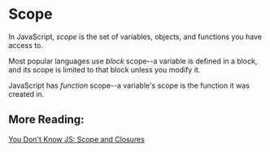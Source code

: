 # Scope

In JavaScript, _scope_ is the set of variables, objects, and functions you have access to.

Most popular languages use *block* scope--a variable is defined in a block, and its scope is limited to that block unless you modify it.

JavaScript has _function_ scope--a variable's scope is the function it was created in. 

## More Reading:
[You Don't Know JS: Scope and Closures](https://github.com/getify/You-Dont-Know-JS/blob/master/scope%20%26%20closures/ch3.md)
